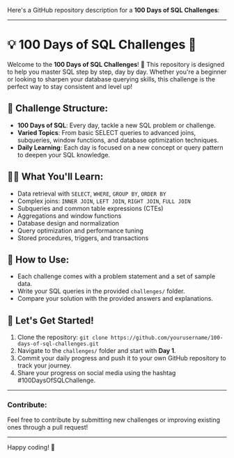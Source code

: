 Here's a GitHub repository description for a **100 Days of SQL Challenges**:

---

# 💡 100 Days of SQL Challenges 🚀

Welcome to the **100 Days of SQL Challenges**! 🎉 This repository is designed to help you master SQL step by step, day by day. Whether you're a beginner or looking to sharpen your database querying skills, this challenge is the perfect way to stay consistent and level up!

## 📅 Challenge Structure:
- **100 Days of SQL**: Every day, tackle a new SQL problem or challenge.
- **Varied Topics**: From basic SELECT queries to advanced joins, subqueries, window functions, and database optimization techniques.
- **Daily Learning**: Each day is focused on a new concept or query pattern to deepen your SQL knowledge.

## 👩‍💻 What You'll Learn:
- Data retrieval with `SELECT`, `WHERE`, `GROUP BY`, `ORDER BY`
- Complex joins: `INNER JOIN`, `LEFT JOIN`, `RIGHT JOIN`, `FULL JOIN`
- Subqueries and common table expressions (CTEs)
- Aggregations and window functions
- Database design and normalization
- Query optimization and performance tuning
- Stored procedures, triggers, and transactions

## 📝 How to Use:
- Each challenge comes with a problem statement and a set of sample data.
- Write your SQL queries in the provided `challenges/` folder.
- Compare your solution with the provided answers and explanations.

## 🚀 Let's Get Started!
1. Clone the repository: `git clone https://github.com/yourusername/100-days-of-sql-challenges.git`
2. Navigate to the `challenges/` folder and start with **Day 1**.
3. Commit your daily progress and push it to your own GitHub repository to track your journey.
4. Share your progress on social media using the hashtag #100DaysOfSQLChallenge.

---

### Contribute:
Feel free to contribute by submitting new challenges or improving existing ones through a pull request!

---

Happy coding! 🎉
